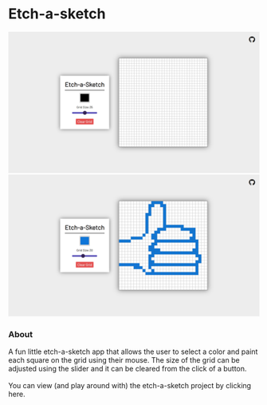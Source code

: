 # Etch-a-sketch
![preview-img1](https://github.com/brajpatel/etch-a-sketch/blob/main/images/preview-img1.png)
![preview-img2](https://github.com/brajpatel/etch-a-sketch/blob/main/images/preview-img2.png)
### About
A fun little etch-a-sketch app that allows the user to select a color and paint each square on the grid using their mouse. The size of the grid can be adjusted using the slider and it can be cleared from the click of a button.
</br></br>
You can view (and play around with) the etch-a-sketch project by clicking here.
